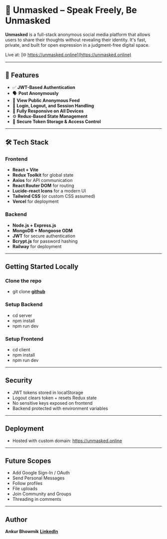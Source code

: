 # 👻 Unmasked – Speak Freely, Be Unmasked

**Unmasked** is a full-stack anonymous social media platform that allows users to share their thoughts without revealing their identity. It's fast, private, and built for open expression in a judgment-free digital space.

Live at: [🌐 https://unmasked.online](https://unmasked.online)

---

## 🚀 Features

- ✅ **JWT-Based Authentication**
- 🗣️ **Post Anonymously**
- 🧾 **View Public Anonymous Feed**
- 🚪 **Login, Logout, and Session Handling**
- 📱 **Fully Responsive on All Devices**
- ⚙️ **Redux-Based State Management**
- 🔐 **Secure Token Storage & Access Control**

---

## 🛠️ Tech Stack

### Frontend
- **React + Vite**
- **Redux Toolkit** for global state
- **Axios** for API communication
- **React Router DOM** for routing
- **Lucide-react Icons** for a modern UI
- **Tailwind CSS** (or custom CSS assumed)
- **Vercel** for deployment

### Backend
- **Node.js + Express.js**
- **MongoDB + Mongoose ODM**
- **JWT** for secure authentication
- **Bcrypt.js** for password hashing
- **Railway** for deployment

---

## Getting Started Locally

### Clone the repo

- git clone **[github](https://github.com/imankurbhowmik/unmasked.git)**

### Setup Backend

- cd server
- npm install
- npm run dev

### Setup Frontend

- cd client
- npm install
- npm run dev

---

## Security

- JWT tokens stored in localStorage
- Logout clears token + resets Redux state
- No sensitive keys exposed on frontend
- Backend protected with environment variables

---

## Deployment

- Hosted with custom domain: https://unmasked.online

---

## Future Scopes

- Add Google Sign-In / OAuth
- Send Personal Messages
- Follow profiles
- File uploads
- Join Community and Groups 
- Threading in comments

---

## Author

**Ankur Bhowmik**
**[LinkedIn](https://www.linkedin.com/in/ankur-bhowmik-83921b18b)**




